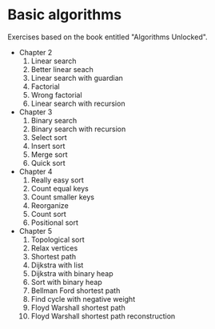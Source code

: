 # Basic algorithms
Exercises based on the book entitled "Algorithms Unlocked".

* Chapter 2
  1. Linear search
  2. Better linear seach
  3. Linear search with guardian
  4. Factorial
  5. Wrong factorial
  6. Linear search with recursion
* Chapter 3
  1. Binary search
  2. Binary search with recursion
  3. Select sort
  4. Insert sort
  5. Merge sort
  6. Quick sort
* Chapter 4
  1. Really easy sort
  2. Count equal keys
  3. Count smaller keys
  4. Reorganize
  5. Count sort
  6. Positional sort
* Chapter 5
  1. Topological sort
  2. Relax vertices
  3. Shortest path
  4. Dijkstra with list
  5. Dijkstra with binary heap
  6. Sort with binary heap
  7. Bellman Ford shortest path
  8. Find cycle with negative weight
  9. Floyd Warshall shortest path
  10. Floyd Warshall shortest path reconstruction
